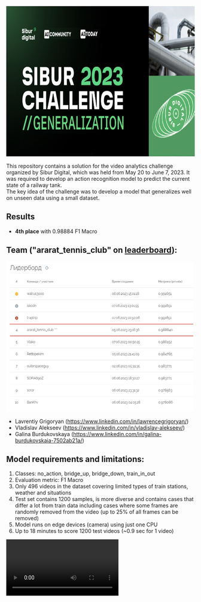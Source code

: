 <img src="assets/poster.png" width="1000" height="400">

This repository contains a solution for the video analytics challenge organized by Sibur Digital, which was held from May 20 to June 7, 2023. 
It was required to develop an action recognition model to predict the current state of a railway tank. \
The key idea of the challenge was to develop a model that generalizes well on unseen data using a small dataset.

## Results

- **4th place** with 0.98884 F1 Macro

## Team ("ararat_tennis_club" on [leaderboard](https://platform.aitoday.ru/event/9)):
<img src="assets/leaderboard.png" width="500" height="400">

- Lavrentiy Grigoryan (https://www.linkedin.com/in/lawrencegrigoryan/)
- Vladislav Alekseev (https://www.linkedin.com/in/vladislav-alekseev/)
- Galina Burdukovskaya (https://www.linkedin.com/in/galina-burdukovskaia-7502ab21a/)

## Model requirements and limitations:

1. Classes: no_action, bridge_up, bridge_down, train_in_out 
2. Evaluation metric: F1 Macro
3. Only 496 videos in the dataset covering limited types of train stations, weather and situations
4. Test set contains 1200 samples, is more diverse and contains cases that differ a lot from train data including cases where some frames are randomly removed from the video (up to 25% of all frames can be removed)
6. Model runs on edge devices (camera) using just one CPU
7. Up to 18 minutes to score 1200 test videos (~0.9 sec for 1 video)

<video src="assets/samples.mp4">

## Hypotheses tested

1. Average a video into one frame and classify just this one image
2. Classify whole videos (or some of its frames) using a 3D convolutional network
3. Object detection and its post-processing to classify videos

## Best approach

Though all the approaches above worked well enough, the first one provided us with our best model. 
We averaged the video using only every 50th frame (to better catch the moving train) and then trained a ResNet18 model pre-trained on ImageNet.

Some observations that allowed us to obtain a generalizable model with such a simple and fast approach:

1. **Longer training:** our best model converged at 97 epoch. Generally, we saw that training for 100+ epochs is optimal for model to generalize well
3. **Augmentations, augmentations and augmentations:** we used various types of image augmentations which really helped us to avoid overfitting
4. **Higher weight decay:** our best model was trained with 0.1 weight decay (helps with overfitting on such a small dataset)
5. **Manual train-val split:** we conducted EDA and noticed that not only the classes we are trying to predict are imbalanced but also camera locations, station types and some other conditions are imbalanced as well. So we manually created a train-val split which allowed us to both train a good model and also properly evaluate it on a representative validation set. The results of EDA are compiled into [dataset_located.xlsx](https://github.com/LawrenceGrigoryan/wagon-state-sibur/blob/main/data/dataset_located.xlsx)
6. **ONNX:** we converted our model to ONNX format and got a model that scores the whole test set in less than 5 minutes
